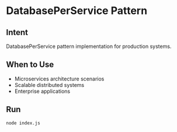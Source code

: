 # DatabasePerService Pattern

## Intent
DatabasePerService pattern implementation for production systems.

## When to Use
- Microservices architecture scenarios
- Scalable distributed systems
- Enterprise applications

## Run
```bash
node index.js
```
